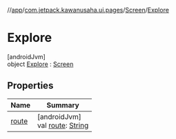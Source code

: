 //[app](../../../../index.md)/[com.jetpack.kawanusaha.ui.pages](../../index.md)/[Screen](../index.md)/[Explore](index.md)

# Explore

[androidJvm]\
object [Explore](index.md) : [Screen](../index.md)

## Properties

| Name | Summary |
|---|---|
| [route](../route.md) | [androidJvm]<br>val [route](../route.md): [String](https://kotlinlang.org/api/latest/jvm/stdlib/kotlin/-string/index.html) |
